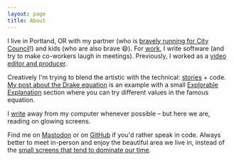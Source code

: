 ```yaml
---
layout: page
title: About
---
```


I live in Portland, OR with my partner (who is [bravely running for City Council](https://www.lisaforportland.com)!) and kids (who are also brave 😄). For [work](https://www.linkedin.com/in/bengoertz/), I write software (and try to make co-workers laugh in meetings). Previously, I worked as a [video editor and producer](/projects#videos). 

Creatively I'm trying to blend the artistic with the technical: [stories](/fiction/subversion) + code. [My post about the Drake equation](https://bengoertz.com/2021/11/22/drake-equation/) is an example with a small [Explorable Explanation](https://explorabl.es) section where you can try different values in the famous equation. 

I [write](/process) away from my computer whenever possible – but here we are, reading on glowing screens.

Find me on [Mastodon](https://moth.social/@suite22) or on [GitHub](https://github.com/suite22) if you'd rather speak in code. Always better to meet in-person and enjoy the beautiful area we live in, instead of the [small screens that tend to dominate our time](https://bengoertz.com/2021/06/07/match-mood/).
